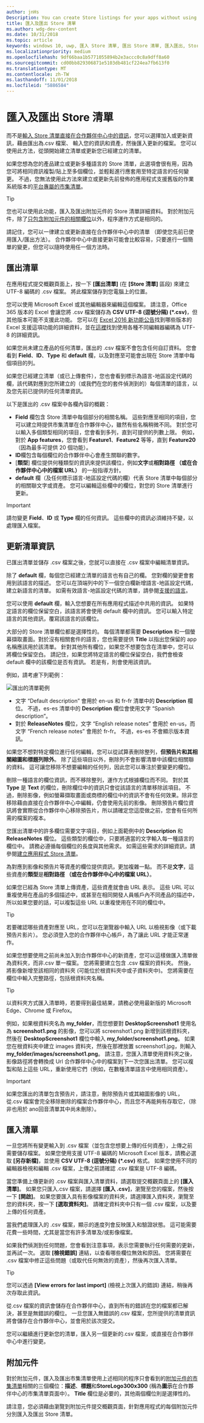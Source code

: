 ```yaml
---
author: jnHs
Description: You can create Store listings for your apps without using Partner Center by exporting your listings in a .csv file, entering your info and assets, and then importing the updated file.
title: 匯入及匯出 Store 清單
ms.author: wdg-dev-content
ms.date: 10/31/2018
ms.topic: article
keywords: windows 10, uwp, 匯入 Store 清單, 匯出 Store 清單, 匯入匯出, Store 清單 csv
ms.localizationpriority: medium
ms.openlocfilehash: 9df66baa1b5771055894b2e3accc0c8a9dff8a60
ms.sourcegitcommit: cd00bb829306871e5103db481cf224ea7fb613f0
ms.translationtype: MT
ms.contentlocale: zh-TW
ms.lasthandoff: 11/01/2018
ms.locfileid: "5886584"
---
```

# <a name="import-and-export-store-listings"></a>匯入及匯出 Store 清單

而不是[輸入 Store 清單直接在合作夥伴中心中的資訊](create-app-store-listings.md)，您可以選擇加入或更新資訊，藉由匯出為.csv 檔案、 輸入您的資訊和資產，然後匯入更新的檔案。 您可以使用此方法，從頭開始建立清單或更新您已經建立的清單。

如果您想為您的產品建立或更新多種語言的 Store 清單，此選項會很有用，因為您可將相同資訊複製/貼上至多個欄位，並輕鬆進行應套用至特定語言的任何變更。 不過，您無法使用此方法來建立或更新先前發佈的應用程式支援舊版的作業系統版本的[平台專屬的市集清單](create-platform-specific-store-listings.md)。 

> [!TIP]
> 您也可以使用此功能，匯入及匯出附加元件的 Store 清單詳細資料。 對於附加元件，除了[只包含附加元件的相關欄位](#add-ons)以外，程序運作方式是相同的。

請記住，您可以一律建立或更新直接在合作夥伴中心中的清單 （即使您先前已使用匯入/匯出方法）。 合作夥伴中心中直接更新可能會比較容易，只要進行一個簡單的變更，但您可以隨時使用任一個方法時。

## <a name="export-listings"></a>匯出清單

在應用程式提交概觀頁面上，按一下 **\[匯出清單\]** (在 **\[Store 清單\]** 區段) 來建立 UTF-8 編碼的 .csv 檔案。 將此檔案儲存到您電腦上的位置。

您可以使用 Microsoft Excel 或其他編輯器來編輯這個檔案。 請注意，Office 365 版本的 Excel 會讓您將 .csv 檔案儲存為 **CSV UTF-8 (逗號分隔) (*.csv)**，但其他版本可能不支援此功能。 您可以在 [Excel 2016 新功能公告](https://support.office.com/en-us/article/What-s-new-in-Excel-2016-for-Windows-5fdb9208-ff33-45b6-9e08-1f5cdb3a6c73)找到哪些版本的 Excel 支援這項功能的詳細資料，並在[這裡](https://help.surveygizmo.com/help/encode-an-excel-file-to-utf-8-or-utf-16)找到使用各種不同編輯器編碼為 UTF-8 的詳細資訊。
      
如果您尚未建立產品的任何清單，匯出的 .csv 檔案不會包含任何自訂資料。 您會看到 **Field**、**ID**、**Type** 和 **default** 欄，以及對應至可能會出現在 Store 清單中每個項目的列。

如果您已經建立清單（或已上傳套件），您也會看到標示為語言-地區設定代碼的欄，該代碼對應到您所建立的（或我們在您的套件偵測到的）每個清單的語言，以及您先前已提供的任何清單資訊。
     
以下是匯出的 .csv 檔案中各欄內容的概觀：
- **Field** 欄包含 Store 清單中每個部分的相關名稱。 這些對應至相同的項目，您可以建立時提供市集清單在合作夥伴中心，雖然有些名稱稍微不同。 對於您可以輸入多個類型相同的項目，您會看到多列，直到可提供的列數上限。 例如，對於 **App features**，您會看到 **Feature1**、**Feature2** 等等，直到 **Feature20**（因為最多可提供 20 個功能）。
- **ID**欄包含每個欄位的合作夥伴中心會產生關聯的數字。 
- [**類型**] 欄位提供何種類型的資訊來提供該欄位，例如**文字**或**相對路徑 （或在合作夥伴中心中的檔案 URL）** 的一般指導方針。 
- **default** 欄（及任何標示語言-地區設定代碼的欄）代表 Store 清單中每個部分的相關聯文字或資產。 您可以編輯這些欄中的欄位，對您的 Store 清單進行更新。

>[!IMPORTANT]
> 請勿變更 **Field**、**ID** 或 **Type** 欄的任何資訊。 這些欄中的資訊必須維持不變，以處理匯入檔案。

## <a name="update-listing-info"></a>更新清單資訊

已匯出清單並儲存 .csv 檔案之後，您就可以直接在 .csv 檔案中編輯清單資訊。 

除了 **default** 欄，每個您已經建立清單的語言也有自己的欄。 您對欄的變更會套用到該語言的描述。 您可以在頂端列中的下一個空白欄新增語言-地區設定代碼，建立新語言的清單。 如需有效語言-地區設定代碼的清單，請參閱[支援的語言](supported-languages.md)。

您可以使用 **default** 欄，輸入您想要在所有應用程式描述中共用的資訊。 如果特定語言的欄位保留空白，該語言將會使用 default 欄中的資訊。 您可以輸入特定語言的其他資訊，覆寫該語言的該欄位。

大部分的 Store 清單欄位都是選擇性的。 每個清單都需要 **Description** 和一個螢幕擷取畫面。對於沒有相關套件的語言，您也需要提供 **Title** 以指出您保留的 app 名稱應該用於該清單。 針對其他所有欄位，如果您不想要包含在清單中，您可以將欄位保留空白。 請記住，如果您將特定語言的欄位保留空白，我們會檢查 default 欄中的該欄位是否有資訊。 若是有，則會使用該資訊。 

例如，請考慮下列範例： 

![匯出的清單範例](images/listingimport.png)
     
- 文字 “Default description” 會用於 en-us 和 fr-fr 清單中的 **Description** 欄位。 不過，es-es 清單中的 **Description** 欄位會使用文字 “Spanish description”。 
- 對於 **ReleaseNotes** 欄位，文字 “English release notes” 會用於 en-us，而文字 “French release notes” 會用於 fr-fr。 不過，es-es 不會顯示版本資訊。

如果您不想對特定欄位進行任何編輯，您可以從試算表刪除整列，**但預告片和其相關縮圖和標題列除外**。 除了這些項目以外，刪除列不會影響清單中該欄位相關聯的資料。 這可讓您移除不想要編輯的任何列，因此您可以專注於要變更的欄位。

刪除一種語言的欄位資訊，而不移除整列，運作方式根據欄位而不同。 對於其 **Type** 是 **Text** 的欄位，刪除欄位中的資訊只會從該語言的清單移除該項目。  不過，刪除影像，例如螢幕擷取畫面或商標的欄位中的資訊不會有任何效果。除非您移除藉由直接在合作夥伴中心中編輯，仍會使用先前的影像。 刪除預告片欄位資訊將會實際從合作夥伴中心移除預告片，所以請確定您這麼做之前，您會有任何所需的檔案的複本。

您匯出清單中的許多欄位需要文字項目，例如上面範例中的 **Description** 和 **ReleaseNotes** 欄位。 這些類型的欄位中，只要將適當的文字輸入每一種語言的欄位中。 請務必遵循每個欄位的長度與其他需求。 如需這些需求的詳細資訊，請參閱[建立應用程式 Store 清單](create-app-store-listings.md)。

為對應到影像和預告片等資產的欄位提供資訊，更加複雜一點。 而不是**文字**，這些資產的**類型**是**相對路徑 （或在合作夥伴中心中的檔案 URL）**。 
     
如果您已經為 Store 清單上傳資產，這些資產就會由 URL 表示。 這些 URL 可以重複使用在產品的多個描述中，或甚至在相同開發人員帳戶內不同產品的描述中，所以如果您要的話，可以複製這些 URL 以重複使用在不同的欄位中。

> [!TIP]
> 若要確認哪些資產對應至 URL，您可以在瀏覽器中輸入 URL 以檢視影像（或下載預告片影片）。  您必須登入您的合作夥伴中心帳戶，為了讓此 URL 才能正常運作。

如果您想要使用之前尚未加入到合作夥伴中心的新資產，您可以這樣做匯入清單做為資料夾，而非.csv 單一檔案。 您將需要建立包含 .csv 檔案的資料夾。 然後，將影像新增至該相同的資料夾 (可能位於根資料夾中或子資料夾中)。 您將需要在欄位中輸入完整路徑，包括根資料夾名稱。

> [!TIP]
> 以資料夾方式匯入清單時，若要得到最佳結果，請務必使用最新版的 Microsoft Edge、Chrome 或 Firefox。

例如，如果根資料夾名為 **my_folder**，而您想要對 **DesktopScreenshot1** 使用名為 **screenshot1.png** 的影像，您可以將 screenshot1.png 新增到該根資料夾，然後在 **DesktopScreenshot1** 欄位中輸入 **my_folder/screenshot1.png**。 如果您在根資料夾中建立 images 資料夾，然後在那裡放置 screenshot1.jpg，則輸入 **my_folder/images/screenshot1.png**。 請注意，您匯入清單使用資料夾之後，影像路徑將會轉換成 Url 合作夥伴中心中的檔案到下一次您匯出清單。 您可以複製和貼上這些 URL，重新使用它們（例如，在數種清單語言中使用相同資產）。 

> [!IMPORTANT]
> 如果您匯出的清單包含預告片，請注意，刪除預告片或其縮圖影像的 URL，從.csv 檔案會完全移除刪除的檔案合作夥伴中心，而且您不再能夠有存取它，（除非也用於 ano回音清單其中尚未刪除）。 

## <a name="import-listings"></a>匯入清單

一旦您將所有變更輸入到 .csv 檔案（並包含您想要上傳的任何資產），上傳之前需要儲存檔案。 如果您使用支援 UTF-8 編碼的 Microsoft Excel 版本，請務必選取 **\[另存新檔\]**，並使用 **CSV UTF-8 (逗號分隔) (*.csv)** 格式。 如果您使用不同的編輯器檢視和編輯 .csv 檔案，上傳之前請確認 .csv 檔案是 UTF-8 編碼。

當您準備上傳更新的 .csv 檔案與匯入清單資料，請選取提交概觀頁面上的 **\[匯入清單\]**。 如果您只匯入.csv 檔案，請選擇 **\[匯入 .csv\]**，瀏覽至您的檔案，然後按一下 **\[開啟\]**。 如果您要匯入具有影像檔案的資料夾，請選擇匯入資料夾，瀏覽至您的資料夾，按一下 **\[選取資料夾\]**。 請確定資料夾中只有一個 .csv 檔案，以及要上傳的任何資產。 

當我們處理匯入的 .csv 檔案，顯示的進度列會反映匯入和驗證狀態。 這可能需要花費一些時間，尤其是當您有許多清單及/或影像檔案。 

如果我們偵測到任何問題，您會看到注意事項，表示您需要執行任何需要的更新，並再試一次。 選取 **\[檢視錯誤\]** 連結，以查看哪些欄位無效和原因。 您將需要在 .csv 檔案中修正這些問題（或取代任何無效的資產），然後再次匯入清單。

> [!TIP]
> 您可以透過 **\[View errors for last import\]** (檢視上次匯入的錯誤) 連結，稍後再次存取此資訊。

從.csv 檔案的資訊會儲存在合作夥伴中心，直到所有的錯誤在您的檔案都已解決，甚至是無錯誤的欄位。 一旦您匯入無錯誤的.csv 檔案，您所提供的清單資訊將會儲存在合作夥伴中心，並會用於該次提交。

您可以繼續進行更新您的清單，匯入另一個更新的.csv 檔案，或直接在合作夥伴中心中進行變更。

## <a name="add-ons"></a>附加元件

對於附加元件，匯入及匯出市集清單使用上述相同的程序只會看到的[附加元件的市集清單](create-add-on-store-listings.md)相關的三個欄位：**描述**、**標題**和**StoreLogo300x300** (稱為**圖示**在合作夥伴中心的市集清單頁面中）。 **Title** 欄位是必要的，其他兩個欄位則是選擇性的。

請注意，您必須藉由瀏覽到附加元件提交概觀頁面，針對應用程式的每個附加元件分別匯入及匯出 Store 清單。



